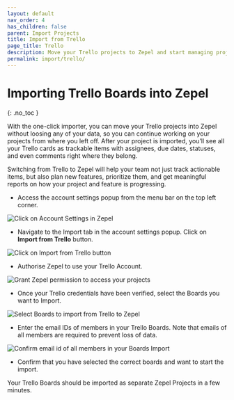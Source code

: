 ```yaml
---
layout: default
nav_order: 4
has_children: false
parent: Import Projects
title: Import from Trello
page_title: Trello
description: Move your Trello projects to Zepel and start managing projects with ease.
permalink: import/trello/
---
```

# Importing Trello Boards into Zepel
{: .no_toc }

With the one-click importer, you can move your Trello projects into Zepel without loosing any of your data, so you can continue working on your projects from where you left off. After your project is imported, you’ll see all your Trello cards as trackable items with assignees, due dates, statuses, and even comments right where they belong.

Switching from Trello to Zepel will help your team not just track actionable items, but also plan new features, prioritize them, and get meaningful reports on how your project and feature is progressing.

* Access the account settings popup from the menu bar on the top left corner. 

![Click on Account Settings in Zepel](/guide/assets/uploads/zepel-account-settings.png "Account Settings")

* Navigate to the Import tab in the account settings popup. Click on **Import from Trello** button.

![Click on Import from Trello button](/guide/assets/uploads/zepel-trello-import.png "Click on Import from Trello button")

* Authorise Zepel to use your Trello Account. 

![Grant Zepel permission to access your projects](/guide/assets/uploads/zepel-trello-permissions.png "Grant Permissions")

* Once your Trello credentials have been verified, select the Boards you want to Import.

![Select Boards to import from Trello to Zepel](/guide/assets/uploads/zepel-trello-projects.png "Select Boards")

* Enter the email IDs of members in your Trello Boards. Note that emails of all members are required to prevent loss of data.

![Confirm email id of all members in your Boards Import](/guide/assets/uploads/zepel-trello-email-confirmation.png "Confirm email")

* Confirm that you have selected the correct boards and want to start the import.

Your Trello Boards should be imported as separate Zepel Projects in a few minutes.